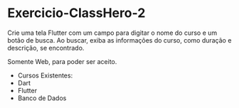 # Exercicio-ClassHero-2

Crie uma tela Flutter com um campo para digitar o nome do curso e um botão de busca. Ao buscar, exiba as informações do curso, como duração e descrição, se encontrado.

Somente Web, para poder ser aceito.

- Cursos Existentes:
-  Dart
-  Flutter
-  Banco de Dados
